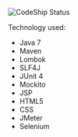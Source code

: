 
![CodeShip Status](https://www.codeship.io/projects/a0796380-a64a-0131-abe2-7aaaf5720568/status)

Technology used:
* Java 7
* Maven
* Lombok
* SLF4J
* JUnit 4
* Mockito
* JSP
* HTML5
* CSS
* JMeter
* Selenium
